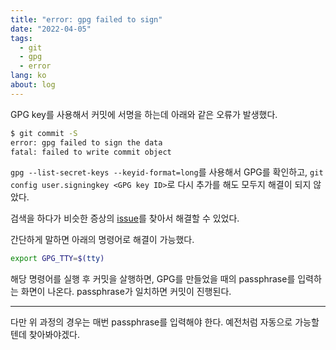 ```yaml
---
title: "error: gpg failed to sign"
date: "2022-04-05"
tags: 
  - git
  - gpg
  - error
lang: ko
about: log
---
```


GPG key를 사용해서 커밋에 서명을 하는데 아래와 같은 오류가 발생했다.
```sh
$ git commit -S 
error: gpg failed to sign the data
fatal: failed to write commit object
```

`gpg --list-secret-keys --keyid-format=long`를 사용해서 GPG를 확인하고, 
`git config user.signingkey <GPG key ID>`로 다시 추가를 해도 모두지 해결이 되지 않았다.

검색을 하다가 비슷한 증상의 [issue](https://github.com/keybase/keybase-issues/issues/2798#issuecomment-498171379)를 찾아서 해결할 수 있었다.

간단하게 말하면 아래의 명령어로 해결이 가능했다.

```sh
export GPG_TTY=$(tty)
```

해당 명령어를 실행 후 커밋을 살행하면, GPG를 만들었을 때의 passphrase를 입력하는 화면이 나온다.
passphrase가 일치하면 커밋이 진행된다.

---

다만 위 과정의 경우는 매번 passphrase를 입력해야 한다. 예전처럼 자동으로 가능할텐데 찾아봐야겠다.